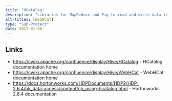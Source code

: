 ```yaml
---
title: "HCatalog"
description: "Libraries for MapReduce and Pig to read and write data to and from Hive tables, albeit with some limitations. Also supports a CLI for querying and updating the Hive Metastore, however this doesn't support the full range of Hive DDL commands.  Includes WebHCat, a REST API over the HCatalog CLI that also supports the execution of MapReduce, Pig, Hive and Sqoop jobs.  Donated to the Apache foundation by Yahoo in March 2011, had WebHCat folded in in July 2012, graduating as a top level project in February 2013, but then almost immediately was folded into Hive in March 2013 as part of the Hive 0.11 release.  Has seem limited development since this time."
alt-titles: [WebHCat]
type: "Sub-Project"
date: 2017-01-06
---
```

## Links

* <https://cwiki.apache.org/confluence/display/Hive/HCatalog> - HCatalog documentation home
* <https://cwiki.apache.org/confluence/display/Hive/WebHCat> - WebHCat documentation home
* <https://docs.hortonworks.com/HDPDocuments/HDP2/HDP-2.6.4/bk_data-access/content/ch_using-hcatalog.html> - Hortonworks 2.6.4 documentation